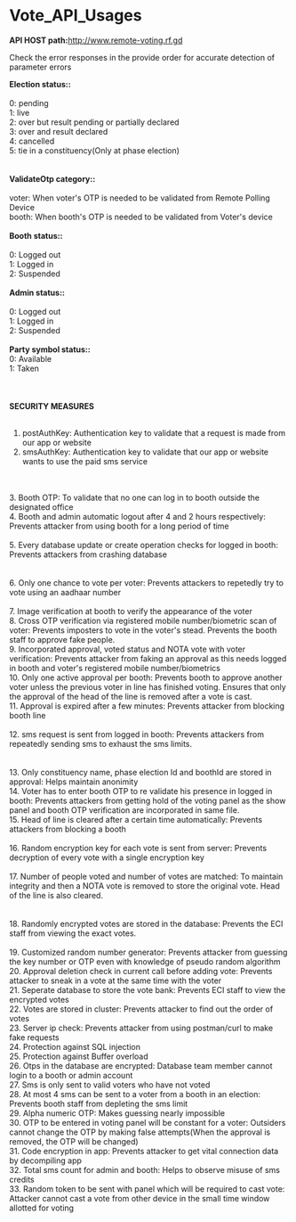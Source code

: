# Vote_API_Usages
<b> API HOST path:</b>http://www.remote-voting.rf.gd <br>

Check the error responses in the provide order for accurate detection of parameter errors<br>

<b>Election status::</b><br><br>
    0: pending<br>
    1: live<br>
    2: over but result pending or partially declared<br>
    3: over and result declared<br>
    4: cancelled<br>
    5: tie in a constituency(Only at phase election)<br>
<br>
<br>
<b>ValidateOtp category::</b><br><br>
    voter: When voter's OTP is needed to be validated from Remote Polling Device<br>
    booth: When booth's OTP is needed to be validated from Voter's device<br>
<br>
<b>Booth status::</b><br><br>
    0: Logged out<br>
    1: Logged in<br>
    2: Suspended<br>
<br>
<b>Admin status::</b><br><br>
    0: Logged out<br>
    1: Logged in<br>
    2: Suspended<br>
<br>
<b>Party symbol status::</b><br>
    0: Available<br>
    1: Taken<br>
<br>
<br>
<br>
<b>SECURITY MEASURES</b><br><br>

1. postAuthKey: Authentication key to validate that a request is made from our app or website<br>
2. smsAuthKey: Authentication key to validate that our app or website wants to use the paid sms service<br>
<br>
<br>
3. Booth OTP: To validate that no one can log in to booth outside the designated office<br>
4. Booth and admin automatic logout after 4 and 2 hours respectively: Prevents attacker from using booth for a long period of time<br>
<br>
5. Every database update or create operation checks for logged in booth: Prevents attackers from crashing database<br>
<br>
<br>
6. Only one chance to vote per voter: Prevents attackers to repetedly try to vote using an aadhaar number<br>
<br>
7. Image verification at booth to verify the appearance of the voter<br>
8. Cross OTP verification via registered mobile number/biometric scan of voter: Prevents imposters to vote in the voter's stead. Prevents the booth staff to approve fake people.<br>
9. Incorporated approval, voted status and NOTA vote with voter verification: Prevents attacker from faking an approval as this needs logged in booth and voter's registered mobile number/biometrics<br>
10. Only one active approval per booth: Prevents booth to approve another voter unless the previous voter in line has finished voting. Ensures that only the approval of the head of the line is removed after a vote is cast.<br>
11. Approval is expired after a few minutes: Prevents attacker from blocking booth line<br>
<br>
12. sms request is sent from logged in booth: Prevents attackers from repeatedly sending sms to exhaust the sms limits.<br>
<br>
<br>
13. Only constituency name, phase election Id and boothId are stored in approval: Helps maintain anonimity<br>
14. Voter has to enter booth OTP to re validate his presence in logged in booth: Prevents attackers from getting hold of the voting panel as the show panel and booth OTP verification are incorporated in same file.<br>
15. Head of line is cleared after a certain time automatically: Prevents attackers from blocking a booth<br> 
<br>
16. Random encryption key for each vote is sent from server: Prevents decryption of every vote with a single encryption key<br> 
<br>
17. Number of people voted and number of votes are matched: To maintain integrity and then a NOTA vote is removed to store the original vote. Head of the line is also cleared.<br>
<br>
<br>
18. Randomly encrypted votes are stored in the database: Prevents the ECI staff from viewing the exact votes.<br>
<br>
19. Customized random number generator: Prevents attacker from guessing the key number or OTP even with knowledge of pseudo random algorithm
<br>
20. Approval deletion check in current call before adding vote: Prevents attacker to sneak in a vote at the same time with the voter
<br>
21. Seperate database to store the vote bank: Prevents ECI staff to view the encrypted votes
<br>
22. Votes are stored in cluster: Prevents attacker to find out the order of votes
<br>
23. Server ip check: Prevents attacker from using postman/curl to make fake requests
<br>
24. Protection against SQL injection
<br>
25. Protection against Buffer overload
<br>
26. Otps in the database are encrypted: Database team member cannot login to a booth or admin account
<br>
27. Sms is only sent to valid voters who have not voted
<br>
28. At most 4 sms can be sent to a voter from a booth in an election: Prevents booth staff from depleting the sms limit
<br>
29. Alpha numeric OTP: Makes guessing nearly impossible
<br>
30. OTP to be entered in voting panel will be constant for a voter: Outsiders cannot change the OTP by making false attempts(When the approval is removed, the OTP will be changed)
<br>
31. Code encryption in app: Prevents attacker to get vital connection data by decompiling app
<br>
32. Total sms count for admin and booth: Helps to observe misuse of sms credits
<br>
33. Random token to be sent with panel which will be required to cast vote: Attacker cannot cast a vote from other device in the small time window allotted for voting
<br>
<br>
<br>
